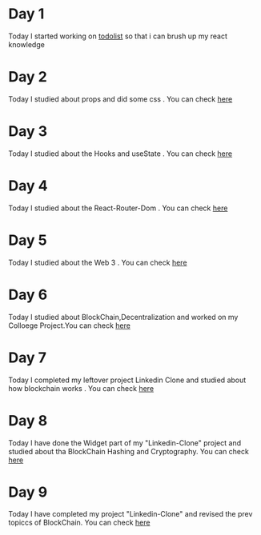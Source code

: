 # Day 1
Today I started working on [todolist](https://github.com/RounakRajSingh620/ToDo-lists) so that i can brush up my react knowledge

# Day 2
Today I studied about props and did some css . You can check [here](https://github.com/RounakRajSingh620/ToDo-lists/commit/a3872844ca2da87cc90f1114420f3383d12ed967) 

# Day 3
Today I studied about the Hooks and useState . You can check [here](https://github.com/RounakRajSingh620/ToDo-lists/commit/0efee9503c85ccb22c02f9d4cce4148758d8bfd8)

# Day 4
Today I studied about the React-Router-Dom . You can check [here](https://github.com/RounakRajSingh620/ToDo-lists/commit/2cf0028c30b3588d90ecdc85cc573185f3e7bae7)

# Day 5
Today I studied about the Web 3 . You can check [here](https://learnweb3.io/)

# Day 6
Today I studied about BlockChain,Decentralization and worked on my Colloege Project.You can check [here](https://github.com/RounakRajSingh620/College-Hostel-Booking-/commit/cc8e04e2a53ad37c3d984b35e46e6eee0cb115c4)

# Day 7
Today I completed my leftover project Linkedin Clone and studied about how blockchain works . You can check [here](https://github.com/RounakRajSingh620/LinkedIn-Clone/commit/a909c5cf1c1ba90d28415a76e4e3df31fefcc94c)

# Day 8
Today I have done the Widget part of my "Linkedin-Clone" project and studied about tha BlockChain Hashing  and  Cryptography. You can check [here](https://github.com/RounakRajSingh620/LinkedIn-Clone/commit/1401527b19b2d3b0974d8455712724ea5a43b504)

# Day 9
Today I have completed my project "Linkedin-Clone" and revised the prev topiccs of BlockChain. You can check [here]( https://github.com/RounakRajSingh620/LinkedIn-Clone/commit/b2fce53f906a005ea432f3d65e4756b68501210c)
